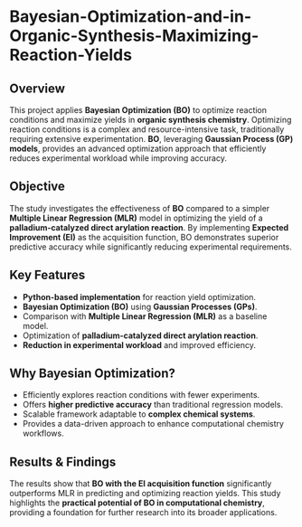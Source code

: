 # Bayesian-Optimization-and-in-Organic-Synthesis-Maximizing-Reaction-Yields

## **Overview**
This project applies **Bayesian Optimization (BO)** to optimize reaction conditions and maximize yields in **organic synthesis chemistry**. Optimizing reaction conditions is a complex and resource-intensive task, traditionally requiring extensive experimentation. **BO**, leveraging **Gaussian Process (GP) models**, provides an advanced optimization approach that efficiently reduces experimental workload while improving accuracy.  

## **Objective**
The study investigates the effectiveness of **BO** compared to a simpler **Multiple Linear Regression (MLR)** model in optimizing the yield of a **palladium-catalyzed direct arylation reaction**. By implementing **Expected Improvement (EI)** as the acquisition function, BO demonstrates superior predictive accuracy while significantly reducing experimental requirements.  

## **Key Features**
- **Python-based implementation** for reaction yield optimization.  
- **Bayesian Optimization (BO)** using **Gaussian Processes (GPs)**.  
- Comparison with **Multiple Linear Regression (MLR)** as a baseline model.  
- Optimization of **palladium-catalyzed direct arylation reaction**.  
- **Reduction in experimental workload** and improved efficiency.  

## **Why Bayesian Optimization?**
- Efficiently explores reaction conditions with fewer experiments.  
- Offers **higher predictive accuracy** than traditional regression models.  
- Scalable framework adaptable to **complex chemical systems**.  
- Provides a data-driven approach to enhance computational chemistry workflows.  

## **Results & Findings**
The results show that **BO with the EI acquisition function** significantly outperforms MLR in predicting and optimizing reaction yields. This study highlights the **practical potential of BO in computational chemistry**, providing a foundation for further research into its broader applications.  
